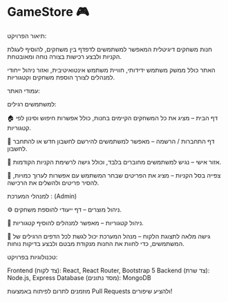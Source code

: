 # GameStore 🎮

תיאור הפרויקט:

חנות משחקים דיגיטלית המאפשר למשתמשים לדפדף בין משחקים, להוסיף לעגלת הקניות ולבצע רכישות בצורה נוחה ומאובטחת. 

האתר כולל ממשק משתמש ידידותי, חוויית משתמש אינטואיטיבית, ואזור ניהול ייחודי למנהלים לצורך הוספת משחקים וקטגוריות.


עמודי האתר:

למשתמשים רגילים:

🏠 דף הבית – מציג את כל המשחקים הקיימים בחנות, כולל אפשרות חיפוש וסינון לפי קטגוריות.

🔑 דף התחברות / הרשמה – מאפשר למשתמשים להירשם לחשבון חדש או להתחבר לחשבון.

👤 אזור אישי – נגיש למשתמשים מחוברים בלבד, וכולל גישה לרשימת הקניות הקודמות.

🛒 צפייה בסל הקניות – מציג את הפריטים שבחר המשתמש עם אפשרות לערוך כמויות, להסיר פריטים ולהשלים את הרכישה.

למנהלי המערכת : (Admin)

⚙️ ניהול מוצרים – דף ייעודי להוספת משחקים.

📂 ניהול קטגוריות – מאפשר למנהלים להוסיף קטגוריות.

👀 גישה מלאה לתצוגת הלקוח – מנהל המערכת יכול לגשת לכל הדפים הרגילים של המשתמשים, כדי לחוות את החנות מנקודת מבטם ולבצע בדיקות נוחות.

טכנולוגיות בפרויקט:

Frontend (צד לקוח): React, React Router, Bootstrap 5
Backend (צד שרת): Node.js, Express
Database (מסד נתונים): MongoDB

מוזמנים לתרום לפיתוח באמצעות Pull Requests ולהציע שיפורים!
